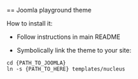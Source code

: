 == Joomla playground theme

How to install it:

- Follow instructions in main README

- Symbolically link the theme to your site:

```
cd {PATH_TO_JOOMLA}
ln -s {PATH_TO_HERE} templates/nucleus
```
